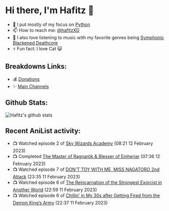 # Hi there, I'm Hafitz 👋
- 🐍 I put mostly of my focus on [Python](https://python.org)
- 📫 How to reach me: [@hafitzXD](https://t.me/hafitzXD)
- 🎵 I also love listening to music with my favorite genres being [Symphonic Blackened Deathcore](https://youtu.be/qyYmS_iBcy4)
- ⚡ Fun fact: I love Cat 😺

## Breakdowns Links:
- 💰 [Donations](https://t.me/TheBreakdowns/2)
- ✨ [Main Channels](https://t.me/TheBreakdowns)

## Github Stats:
![Hafitz's github stats](https://github-readme-stats.vercel.app/api?username=breakdowns&show_icons=true&count_private=true&bg_color=00000000&text_color=777)

## Recent AniList activity:
<!-- ANILIST_ACTIVITY:start -->

-   📺 Watched episode 2 of [Sky Wizards Academy](https://anilist.co/anime/20774) (08:21 12 February 2023)
-   📺 Completed [The Master of Ragnarök & Blesser of Einherjar](https://anilist.co/anime/101289) (07:36 12 February 2023)
-   📺 Watched episode 7 of [DON'T TOY WITH ME, MISS NAGATORO 2nd Attack](https://anilist.co/anime/140596) (23:35 11 February 2023)
-   📺 Watched episode 6 of [The Reincarnation of the Strongest Exorcist in Another World](https://anilist.co/anime/144553) (22:59 11 February 2023)
-   📺 Watched episode 6 of [Chillin’ in My 30s after Getting Fired from the Demon King’s Army](https://anilist.co/anime/152523) (22:37 11 February 2023)

<!-- ANILIST_ACTIVITY:end -->
